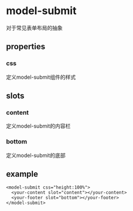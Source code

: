 # model-submit

对于常见表单布局的抽象

## properties
### css

定义model-submit组件的样式

## slots
### content

定义model-submit的内容栏

### bottom

定义model-submit的底部


## example
```
<model-submit css="height:100%">
  <your-content slot="content"></your-content>
  <your-footer slot="bottom"></your-footer>
</model-submit>
```
